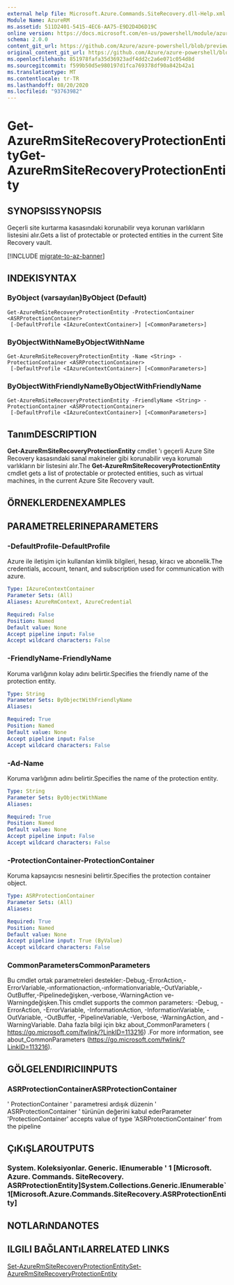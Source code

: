 ```yaml
---
external help file: Microsoft.Azure.Commands.SiteRecovery.dll-Help.xml
Module Name: AzureRM
ms.assetid: 511D2401-5415-4EC6-AA75-E9D2D4D6D19C
online version: https://docs.microsoft.com/en-us/powershell/module/azurerm.siterecovery/get-azurermsiterecoveryprotectionentity
schema: 2.0.0
content_git_url: https://github.com/Azure/azure-powershell/blob/preview/src/ResourceManager/SiteRecovery/Commands.SiteRecovery/help/Get-AzureRmSiteRecoveryProtectionEntity.md
original_content_git_url: https://github.com/Azure/azure-powershell/blob/preview/src/ResourceManager/SiteRecovery/Commands.SiteRecovery/help/Get-AzureRmSiteRecoveryProtectionEntity.md
ms.openlocfilehash: 851978fafa35d36923adf4dd2c2a6e071c054d8d
ms.sourcegitcommit: f599b50d5e980197d1fca769378df90a842b42a1
ms.translationtype: MT
ms.contentlocale: tr-TR
ms.lasthandoff: 08/20/2020
ms.locfileid: "93763982"
---
```

# <span data-ttu-id="69bfa-101">Get-AzureRmSiteRecoveryProtectionEntity</span><span class="sxs-lookup"><span data-stu-id="69bfa-101">Get-AzureRmSiteRecoveryProtectionEntity</span></span>

## <span data-ttu-id="69bfa-102">SYNOPSIS</span><span class="sxs-lookup"><span data-stu-id="69bfa-102">SYNOPSIS</span></span>
<span data-ttu-id="69bfa-103">Geçerli site kurtarma kasasındaki korunabilir veya korunan varlıkların listesini alır.</span><span class="sxs-lookup"><span data-stu-id="69bfa-103">Gets a list of protectable or protected entities in the current Site Recovery vault.</span></span>

[!INCLUDE [migrate-to-az-banner](../../includes/migrate-to-az-banner.md)]

## <span data-ttu-id="69bfa-104">INDEKI</span><span class="sxs-lookup"><span data-stu-id="69bfa-104">SYNTAX</span></span>

### <span data-ttu-id="69bfa-105">ByObject (varsayılan)</span><span class="sxs-lookup"><span data-stu-id="69bfa-105">ByObject (Default)</span></span>
```
Get-AzureRmSiteRecoveryProtectionEntity -ProtectionContainer <ASRProtectionContainer>
 [-DefaultProfile <IAzureContextContainer>] [<CommonParameters>]
```

### <span data-ttu-id="69bfa-106">ByObjectWithName</span><span class="sxs-lookup"><span data-stu-id="69bfa-106">ByObjectWithName</span></span>
```
Get-AzureRmSiteRecoveryProtectionEntity -Name <String> -ProtectionContainer <ASRProtectionContainer>
 [-DefaultProfile <IAzureContextContainer>] [<CommonParameters>]
```

### <span data-ttu-id="69bfa-107">ByObjectWithFriendlyName</span><span class="sxs-lookup"><span data-stu-id="69bfa-107">ByObjectWithFriendlyName</span></span>
```
Get-AzureRmSiteRecoveryProtectionEntity -FriendlyName <String> -ProtectionContainer <ASRProtectionContainer>
 [-DefaultProfile <IAzureContextContainer>] [<CommonParameters>]
```

## <span data-ttu-id="69bfa-108">Tanım</span><span class="sxs-lookup"><span data-stu-id="69bfa-108">DESCRIPTION</span></span>
<span data-ttu-id="69bfa-109">**Get-AzureRmSiteRecoveryProtectionEntity** cmdlet 'ı geçerli Azure Site Recovery kasasındaki sanal makineler gibi korunabilir veya korumalı varlıkların bir listesini alır.</span><span class="sxs-lookup"><span data-stu-id="69bfa-109">The **Get-AzureRmSiteRecoveryProtectionEntity** cmdlet gets a list of protectable or protected entities, such as virtual machines, in the current Azure Site Recovery vault.</span></span>

## <span data-ttu-id="69bfa-110">ÖRNEKLERDEN</span><span class="sxs-lookup"><span data-stu-id="69bfa-110">EXAMPLES</span></span>

## <span data-ttu-id="69bfa-111">PARAMETRELERINE</span><span class="sxs-lookup"><span data-stu-id="69bfa-111">PARAMETERS</span></span>

### <span data-ttu-id="69bfa-112">-DefaultProfile</span><span class="sxs-lookup"><span data-stu-id="69bfa-112">-DefaultProfile</span></span>
<span data-ttu-id="69bfa-113">Azure ile iletişim için kullanılan kimlik bilgileri, hesap, kiracı ve abonelik.</span><span class="sxs-lookup"><span data-stu-id="69bfa-113">The credentials, account, tenant, and subscription used for communication with azure.</span></span>

```yaml
Type: IAzureContextContainer
Parameter Sets: (All)
Aliases: AzureRmContext, AzureCredential

Required: False
Position: Named
Default value: None
Accept pipeline input: False
Accept wildcard characters: False
```

### <span data-ttu-id="69bfa-114">-FriendlyName</span><span class="sxs-lookup"><span data-stu-id="69bfa-114">-FriendlyName</span></span>
<span data-ttu-id="69bfa-115">Koruma varlığının kolay adını belirtir.</span><span class="sxs-lookup"><span data-stu-id="69bfa-115">Specifies the friendly name of the protection entity.</span></span>

```yaml
Type: String
Parameter Sets: ByObjectWithFriendlyName
Aliases: 

Required: True
Position: Named
Default value: None
Accept pipeline input: False
Accept wildcard characters: False
```

### <span data-ttu-id="69bfa-116">-Ad</span><span class="sxs-lookup"><span data-stu-id="69bfa-116">-Name</span></span>
<span data-ttu-id="69bfa-117">Koruma varlığının adını belirtir.</span><span class="sxs-lookup"><span data-stu-id="69bfa-117">Specifies the name of the protection entity.</span></span>

```yaml
Type: String
Parameter Sets: ByObjectWithName
Aliases: 

Required: True
Position: Named
Default value: None
Accept pipeline input: False
Accept wildcard characters: False
```

### <span data-ttu-id="69bfa-118">-ProtectionContainer</span><span class="sxs-lookup"><span data-stu-id="69bfa-118">-ProtectionContainer</span></span>
<span data-ttu-id="69bfa-119">Koruma kapsayıcısı nesnesini belirtir.</span><span class="sxs-lookup"><span data-stu-id="69bfa-119">Specifies the protection container object.</span></span>

```yaml
Type: ASRProtectionContainer
Parameter Sets: (All)
Aliases: 

Required: True
Position: Named
Default value: None
Accept pipeline input: True (ByValue)
Accept wildcard characters: False
```

### <span data-ttu-id="69bfa-120">CommonParameters</span><span class="sxs-lookup"><span data-stu-id="69bfa-120">CommonParameters</span></span>
<span data-ttu-id="69bfa-121">Bu cmdlet ortak parametreleri destekler:-Debug,-ErrorAction,-ErrorVariable,-ınformationaction,-ınformationvariable,-OutVariable,-OutBuffer,-Pipelinedeğişken,-verbose,-WarningAction ve-Warningdeğişken.</span><span class="sxs-lookup"><span data-stu-id="69bfa-121">This cmdlet supports the common parameters: -Debug, -ErrorAction, -ErrorVariable, -InformationAction, -InformationVariable, -OutVariable, -OutBuffer, -PipelineVariable, -Verbose, -WarningAction, and -WarningVariable.</span></span> <span data-ttu-id="69bfa-122">Daha fazla bilgi için bkz about_CommonParameters ( https://go.microsoft.com/fwlink/?LinkID=113216) .</span><span class="sxs-lookup"><span data-stu-id="69bfa-122">For more information, see about_CommonParameters (https://go.microsoft.com/fwlink/?LinkID=113216).</span></span>

## <span data-ttu-id="69bfa-123">GÖLGELENDIRICI</span><span class="sxs-lookup"><span data-stu-id="69bfa-123">INPUTS</span></span>

### <span data-ttu-id="69bfa-124">ASRProtectionContainer</span><span class="sxs-lookup"><span data-stu-id="69bfa-124">ASRProtectionContainer</span></span>
<span data-ttu-id="69bfa-125">' ProtectionContainer ' parametresi ardışık düzenin ' ASRProtectionContainer ' türünün değerini kabul eder</span><span class="sxs-lookup"><span data-stu-id="69bfa-125">Parameter 'ProtectionContainer' accepts value of type 'ASRProtectionContainer' from the pipeline</span></span>

## <span data-ttu-id="69bfa-126">ÇıKıŞLAR</span><span class="sxs-lookup"><span data-stu-id="69bfa-126">OUTPUTS</span></span>

### <span data-ttu-id="69bfa-127">System. Koleksiyonlar. Generic. IEnumerable ' 1 [Microsoft. Azure. Commands. SiteRecovery. ASRProtectionEntity]</span><span class="sxs-lookup"><span data-stu-id="69bfa-127">System.Collections.Generic.IEnumerable\`1[Microsoft.Azure.Commands.SiteRecovery.ASRProtectionEntity]</span></span>

## <span data-ttu-id="69bfa-128">NOTLARıNDA</span><span class="sxs-lookup"><span data-stu-id="69bfa-128">NOTES</span></span>

## <span data-ttu-id="69bfa-129">ILGILI BAĞLANTıLAR</span><span class="sxs-lookup"><span data-stu-id="69bfa-129">RELATED LINKS</span></span>

[<span data-ttu-id="69bfa-130">Set-AzureRmSiteRecoveryProtectionEntity</span><span class="sxs-lookup"><span data-stu-id="69bfa-130">Set-AzureRmSiteRecoveryProtectionEntity</span></span>](./Set-AzureRmSiteRecoveryProtectionEntity.md)
